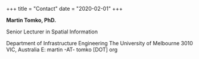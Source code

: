 +++
title = "Contact"
date = "2020-02-01"
+++

**Martin Tomko, PhD.**

Senior Lecturer in Spatial Information

Department of Infrastructure Engineering
The University of Melbourne
3010 VIC, Australia
E:  martin -AT- tomko [DOT] org
